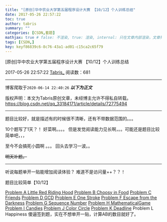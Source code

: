 ```yaml
---
title: "[原创]华中农业大学第五届程序设计大赛 【10/12】个人训练总结"
date: 2017-05-26 22:57:22
toc: true
author: tabris
summary: ""
categories: [CSDN,套题]
mathjax: true # false: 不渲染, true: 渲染, internal: 只在文章内部渲染，文章列表中不渲染
tags: [CSDN,]
key: keyf86839c6-8c76-43a1-ad01-c15ca2c65f79
---
```


[原创]华中农业大学第五届程序设计大赛 【10/12】个人训练总结

2017-05-26 22:57:22  [Tabris_](https://me.csdn.net/qq_33184171) 阅读数：681

---

博客爬取于`2020-06-14 22:40:26`
***以下为正文***

版权声明：本文为Tabris原创文章，未经博主允许不得私自转载。
https://blog.csdn.net/qq_33184171/article/details/72775494

<!-- more -->

---

题目比较好，就是描述有的时候很不清晰，还有不带数据范围的。。。

10个题写了1天？！  好菜啊。。。。
但是发觉阅读能力见长啊，。。可能还是题目比较简单吧，，，

至今不会搞死小圆啊 。。。  回头去学习一波。。

~~明天补题。~~

----

听说每题单开一贴能增加阅读体验？ 难道不是访问量++？？！

题目比较简单【10/12】

[Problem  A	Little Red Riding Hood](http://blog.csdn.net/qq_33184171/article/details/72773556)
[Problem  B	Choosy in Food](http://blog.csdn.net/qq_33184171/article/details/72773595)
[Problem  C	Friends](http://blog.csdn.net/qq_33184171/article/details/72773662)
[Problem  D	GCD](http://blog.csdn.net/qq_33184171/article/details/72773724)
[Problem  E	One Stroke](http://blog.csdn.net/qq_33184171/article/details/72773799)
[Problem  F	Escape from the Darkness](http://blog.csdn.net/qq_33184171/article/details/72773828)
[Problem  G	Sequence Number](http://blog.csdn.net/qq_33184171/article/details/72773915)
[Problem  H	MathematicalGame](http://blog.csdn.net/qq_33184171/article/details/72773955)
[Problem  I	Candies](http://blog.csdn.net/qq_33184171/article/details/72773996)
[Problem  J	Color Circle](http://blog.csdn.net/qq_33184171/article/details/72774870)
[Problem  K	Deadline](http://blog.csdn.net/qq_33184171/article/details/72775216)
Problem  L	Happiness
傻逼签到题，实在不想单开一贴，计算AB的数目就好了。

